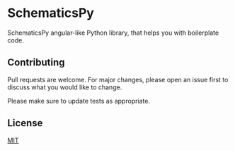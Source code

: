 # SchematicsPy

SchematicsPy angular-like Python library, that helps you with boilerplate code.

## Contributing
Pull requests are welcome. For major changes, please open an issue first to discuss what you would like to change.

Please make sure to update tests as appropriate.

## License
[MIT](https://choosealicense.com/licenses/mit/)